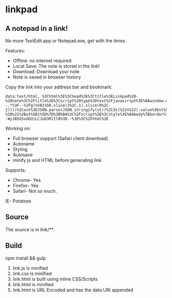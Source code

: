 # linkpad

## A notepad in a link!

No more TextEdit.app or Notepad.exe, get with the times.

Features:

* Offline: no internet required
* Local Save: The note is stored in the link!
* Download: Download your note
* Note is saved in browser history

Copy the link into your address bar and bookmark:
```
data:text/html, %3Chtml%3E%3Chead%3E%3Ctitle%3ELinkpad%20-%20note%3C%2Ftitle%3E%3Cscript%20type%3Dtext%2Fjavascript%3E%0Awindow.onbeforeunload%3Dfunction()%7Breturn%22Really%20leave%3F%22%7D%3Bvar%20st%2Cost%2Cdi%3Dfunction(n)%7Breturn%20document.getElementById(n)%7D%2Cs%3Dfunction()%7Bst%5B0%5D%3Ddi(%22n%22).value%2Cst%5B1%5D%3Ddi(%22i%22).value%2Cwindow.onbeforeunload%3Dnull%2Cwindow.location.href%3Dwindow.location.href.replace(encodeURIComponent(btoa(JSON.stringify(ost)))%2CencodeURIComponent(btoa(JSON.stringify(st))))%7D%2Cd%3Dfunction()%7Bdi(%22d%22).download%3Ddi(%22i%22).value%2B%22.txt%22%2Cdi(%22d%22).href%3D%22data%3Atext%2Fplain%3Bbase64%2C%22%2Bbtoa(di(%22n%22).value)%7D%2Col%3Dfunction()%7Bst%3DJSON.parse(atob(decodeURIComponent(window.location.href.match(%2F!--.*%3F--%2Fg)%5B1%5D.slice(3%2C-1).slice(0%2C-1))))%2Cost%3DJSON.parse(JSON.stringify(st))%2Cdi(%22n%22).value%3Dst%5B0%5D%2Cdi(%22i%22).value%3Dst%5B1%5D%2Cdocument.title%3D%22Linkpad%20-%20%22%2Bst%5B1%5D%7D%3B%0A%3C%2Fscript%3E%3Cstyle%3E%0Abody%7Bborder%3A2px%20solid%20grey%7D%23n%7Bborder%3A1px%20solid%20grey%3Bheight%3A100%25%3Bwidth%3A100%25%7D%0A%3C%2Fstyle%3E%3C%2Fhead%3E%3Cbody%20onload%3Dol()%3B%3E%3Cinput%20id%3Di%20type%3Dtext%3E.txt%20%3Ca%20id%3Dd%20href%3D%22%2F%22%20onclick%3Dd()%20download%3Dnote.txt%3EDownload%3C%2Fa%3E%20%3Ca%20id%3Ds%20href%3D%22%2F%22%20onclick%3D%22s()%3B%20return%20false%3B%22%3ESave%3C%2Fa%3E%3Cbr%3E%3Ctextarea%20id%3Dn%20autofocus%3E%3C%2Ftextarea%3E%3C%2Fbody%3E%3C!--WyJBIG5vdGUiLCJub3RlIl0%3D--%3E%3C%2Fhtml%3E
```

Working on:
- Full browser support (Safari client download)
- Autoname
- Styling
- Autosave
- minify js and HTML before generating link

Supports:
* Chrome- Yes
* Firefox- Yes
* Safari- Not so much.

IE- Potatoes

## Source
The source is in link/**.

## Build
npm install && gulp

1. link.js is minified
2. link.css is minified
3. link.html is built using inline CSS/Scripts
4. link.html is minified
5. link.html is URL Encoded and has the data URI appended


